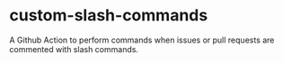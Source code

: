 # custom-slash-commands
A Github Action to perform commands when issues or pull requests are commented with slash commands.
